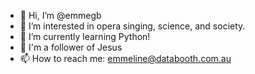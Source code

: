 - 👋 Hi, I’m @emmegb
- 👀 I’m interested in opera singing, science, and society. 
- 🌱 I’m currently learning Python!
- 🙏 I'm a follower of Jesus 
- 📫 How to reach me: emmeline@databooth.com.au

<!---
emmegb/emmegb is a ✨ special ✨ repository because its `README.md` (this file) appears on your GitHub profile.
You can click the Preview link to take a look at your changes.
--->
